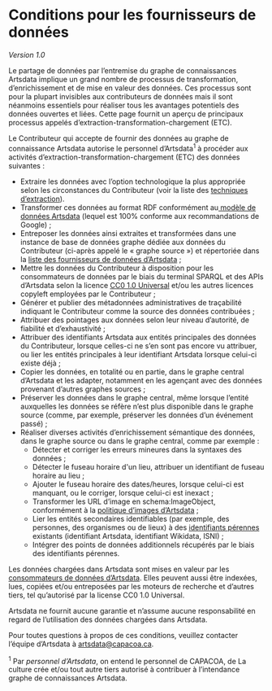 # Conditions pour les fournisseurs de données

_Version 1.0_

Le partage de données par l’entremise du graphe de connaissances Artsdata implique un grand nombre de processus de transformation, d’enrichissement et de mise en valeur des données. Ces processus sont pour la plupart invisibles aux contributeurs de données mais il sont néanmoins essentiels pour réaliser tous les avantages potentiels des données ouvertes et liées. Cette page fournit un aperçu de principaux processus appelés d’extraction-transformation-chargement (ETC).

Le Contributeur qui accepte de fournir des données au graphe de connaissance Artsdata autorise le personnel d’Artsdata<sup>1</sup> à procéder aux activités d’extraction-transformation-chargement (ETC) des données suivantes :

- Extraire les données avec l’option technologique la plus appropriée selon les circonstances du Contributeur (voir la liste des [techniques d’extraction](https://culturecreates.github.io/artsdata-data-model/architecture/overview.fr.html#fournisseurs-de-donn%C3%A9es)).
- Transformer ces données au format RDF conformément au[ modèle de données Artsdata](https://culturecreates.github.io/artsdata-data-model/index.fr.html) (lequel est 100% conforme aux recommandations de Google) ;
- Entreposer les données ainsi extraites et transformées dans une instance de base de données graphe dédiée aux données du Contributeur (ci-après appelé le « graphe source ») et répertoriée dans la [liste des fournisseurs de données d’Artsdata](https://kg.artsdata.ca/query/show?sparql=feeds_all&title=Data+Feeds) ; 
- Mettre les données du Contributeur à disposition pour les consommateurs de données par le biais du terminal SPARQL et des APIs d’Artsdata selon la licence [CC0 1.0 Universal](https://creativecommons.org/publicdomain/zero/1.0/deed.fr) et/ou les autres licences copyleft employées par le Contributeur ;
- Générer et publier des métadonnées administratives de traçabilité indiquant le Contributeur comme la source des données contribuées ;
- Attribuer des pointages aux données selon leur niveau d’autorité, de fiabilité et d’exhaustivité ;
- Attribuer des identifiants Artsdata aux entités principales des données du Contributeur, lorsque celles-ci ne s’en sont pas encore vu attribuer, ou lier les entités principales à leur identifiant Artsdata lorsque celui-ci existe déjà ;
- Copier les données, en totalité ou en partie, dans le graphe central d’Artsdata et les adapter, notamment en les agençant avec des données provenant d’autres graphes sources ;
- Préserver les données dans le graphe central, même lorsque l’entité auxquelles les données se réfère n’est plus disponible dans le graphe source (comme, par exemple, préserver les données d’un événement passé) ;
- Réaliser diverses activités d’enrichissement sémantique des données, dans le graphe source ou dans le graphe central, comme par exemple :
  - Détecter et corriger les erreurs mineures dans la syntaxes des données ;
  - Détecter le fuseau horaire d'un lieu, attribuer un identifiant de fuseau horaire au lieu ;
  - Ajouter le fuseau horaire des dates/heures, lorsque celui-ci est manquant, ou le corriger, lorsque celui-ci est inexact ;
  - Transformer les URL d’image en schema:ImageObject, conformément à la [politique d’images d’Artsdata](https://kg.artsdata.ca/fr/doc/image-policy) ; 
  - Lier les entités secondaires identifiables (par exemple, des personnes, des organismes ou de lieux) à des [identifiants pérennes](https://culturecreates.github.io/artsdata-data-model/identifier-recommendations.fr.html) existants (identifiant Artsdata, identifiant Wikidata, ISNI) ;
  - Intégrer des points de données additionnels récupérés par le biais des identifiants pérennes. 

Les données chargées dans Artsdata sont mises en valeur par les [consommateurs de données d’Artsdata](https://kg.artsdata.ca/fr/doc/data-consumers). Elles peuvent aussi être indexées, lues, copiées et/ou entreposées par les moteurs de recherche et d’autres tiers, tel qu’autorisé par la license CC0 1.0 Universal.

Artsdata ne fournit aucune garantie et n’assume aucune responsabilité en regard de l’utilisation des données chargées dans Artsdata.


Pour toutes questions à propos de ces conditions, veuillez contacter l’équipe d’Artsdata à artsdata@capacoa.ca. 

<sup>1</sup> Par _personnel d’Artsdata_, on entend le personnel de CAPACOA, de La culture crée et/ou tout autre tiers autorisé à contribuer à l’intendance graphe de connaissances Artsdata.
